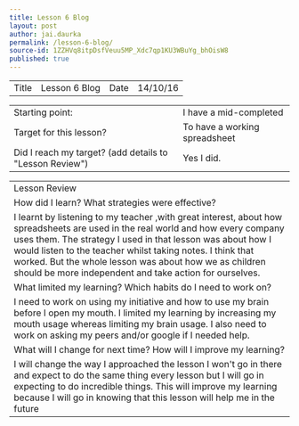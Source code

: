 ```yaml
---
title: Lesson 6 Blog
layout: post
author: jai.daurka
permalink: /lesson-6-blog/
source-id: 1ZZHVq8itpDsfVeuu5MP_Xdc7qp1KU3WBuYg_bhOisW8
published: true
---
```

 

<table>
  <tr>
    <td>Title</td>
    <td>Lesson 6 Blog</td>
    <td>Date</td>
    <td>14/10/16</td>
  </tr>
</table>


<table>
  <tr>
    <td>Starting point:</td>
    <td>I have a mid-completed</td>
  </tr>
  <tr>
    <td>Target for this lesson?</td>
    <td>To have a working spreadsheet</td>
  </tr>
  <tr>
    <td>Did I reach my target? 
(add details to "Lesson Review")</td>
    <td>Yes I did.</td>
  </tr>
</table>


<table>
  <tr>
    <td>Lesson Review</td>
  </tr>
  <tr>
    <td>
How did I learn? What strategies were effective? </td>
  </tr>
  <tr>
    <td>I learnt by listening to my teacher ,with great interest, about how spreadsheets are used in the real world and how every company uses them. The strategy I used in that lesson  was about how I would listen to the teacher whilst taking notes. I think that worked. But the whole lesson was about how we as children should be more independent and take action for ourselves.</td>
  </tr>
  <tr>
    <td>What limited my learning? Which habits do I need to work on? </td>
  </tr>
  <tr>
    <td>I need to work on using my initiative and how to use my brain before I open my mouth. I limited my learning by increasing my mouth usage whereas limiting my brain usage. I also need to work on asking my peers and/or google if I needed help.</td>
  </tr>
  <tr>
    <td>What will I change for next time? How will I improve my learning?</td>
  </tr>
  <tr>
    <td>I will change the way I approached the lesson I won't go in there and expect to do the same thing every lesson but I will go in expecting to do incredible things. This will improve my learning because I will go in knowing that this lesson will help me in the future</td>
  </tr>
</table>


